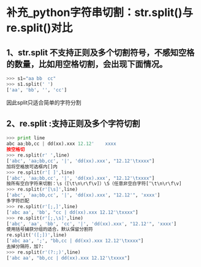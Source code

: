 # 补充_python字符串切割：str.split()与re.split()对比


## 1、str.split  不支持正则及多个切割符号，不感知空格的数量，比如用空格切割，会出现下面情况。
```python
>>> s1="aa bb  cc"
>>> s1.split(' ')
﻿['aa', 'bb', '', 'cc']
```

因此split只适合简单的字符分割
## 2、re.split  :支持正则及多个字符切割
```python
>>> print line
abc aa;bb,cc | dd(xx).xxx 12.12'	xxxx
按空格切
>>> re.split(r' ',line)
['abc', 'aa;bb,cc', '|', 'dd(xx).xxx', "12.12'\txxxx"]
加将空格放可选框内[]内
>>> re.split(r'[ ]',line)
['abc', 'aa;bb,cc', '|', 'dd(xx).xxx', "12.12'\txxxx"]
按所有空白字符来切割：\s（[\t\n\r\f\v]）\S（任意非空白字符[^\t\n\r\f\v]
>>> re.split(r'[\s]',line)
['abc', 'aa;bb,cc', '|', 'dd(xx).xxx', "12.12'", 'xxxx']
多字符匹配
>>> re.split(r'[;,]',line)
['abc aa', 'bb', "cc | dd(xx).xxx 12.12'\txxxx"]
>>> re.split(r'[;,\s]',line)
['abc', 'aa', 'bb', 'cc', '|', 'dd(xx).xxx', "12.12'", 'xxxx']
使用括号捕获分组的适合，默认保留分割符
re.split('([;])',line)
['abc aa', ';', "bb,cc | dd(xx).xxx 12.12'\txxxx"]
去掉分隔符，加?:
>>> re.split(r'(?:;)',line)
['abc aa', "bb,cc | dd(xx).xxx 12.12'\txxxx"]
```







